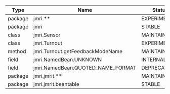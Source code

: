 Type | Name | Status | Force
---- | ---- | ------ | -----
package | jmri.** | EXPERIMENTAL | X
package | jmri | STABLE
class | jmri.Sensor | MAINTAINED
class | jmri.Turnout | EXPERIMENTAL
method | jmri.Turnout.getFeedbackModeName | MAINTAINED
field | jmri.NamedBean.UNKNOWN | INTERNAL
field | jmri.NamedBean.QUOTED_NAME_FORMAT | DEPRECATED
package | jmri.jmrit.** | MAINTAINED
package | jmri.jmrit.beantable | STABLE
